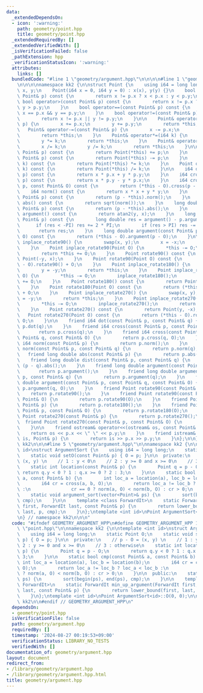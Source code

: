 ```yaml
---
data:
  _extendedDependsOn:
  - icon: ':warning:'
    path: geometry/point.hpp
    title: geometry/point.hpp
  _extendedRequiredBy: []
  _extendedVerifiedWith: []
  _isVerificationFailed: false
  _pathExtension: hpp
  _verificationStatusIcon: ':warning:'
  attributes:
    links: []
  bundledCode: "#line 1 \"geometry/argument.hpp\"\n\n\n\n#line 1 \"geometry/point.hpp\"\
    \n\n\n\nnamespace kk2 {\n\nstruct Point {\n    using i64 = long long;\n    i64\
    \ x, y;\n    Point(i64 x = 0, i64 y = 0) : x(x), y(y) {}\n    bool operator<(const\
    \ Point& p) const {\n        return x != p.x ? x < p.x : y < p.y;\n    }\n   \
    \ bool operator>(const Point& p) const {\n        return x != p.x ? x > p.x :\
    \ y > p.y;\n    }\n    bool operator==(const Point& p) const {\n        return\
    \ x == p.x && y == p.y;\n    }\n    bool operator!=(const Point& p) const {\n\
    \        return x != p.x || y != p.y;\n    }\n\n    Point& operator+=(const Point&\
    \ p) {\n        x += p.x;\n        y += p.y;\n        return *this;\n    }\n \
    \   Point& operator-=(const Point& p) {\n        x -= p.x;\n        y -= p.y;\n\
    \        return *this;\n    }\n    Point& operator*=(i64 k) {\n        x *= k;\n\
    \        y *= k;\n        return *this;\n    }\n    Point& operator/=(i64 k) {\n\
    \        x /= k;\n        y /= k;\n        return *this;\n    }\n\n    Point operator+(const\
    \ Point& p) const {\n        return Point(*this) += p;\n    }\n    Point operator-(const\
    \ Point& p) const {\n        return Point(*this) -= p;\n    }\n    Point operator*(i64\
    \ k) const {\n        return Point(*this) *= k;\n    }\n    Point operator/(i64\
    \ k) const {\n        return Point(*this) /= k;\n    }\n\n    i64 dot(const Point&\
    \ p) const {\n        return x * p.x + y * p.y;\n    }\n    i64 cross(const Point&\
    \ p) const {\n        return x * p.y - y * p.x;\n    }\n    i64 cross(const Point&\
    \ p, const Point& O) const {\n        return (*this - O).cross(p - O);\n    }\n\
    \    i64 norm() const {\n        return x * x + y * y;\n    }\n    i64 norm(const\
    \ Point& p) const {\n        return (p - *this).norm();\n    }\n    long double\
    \ abs() const {\n        return sqrt(norm());\n    }\n    long double dist(const\
    \ Point& p) const {\n        return (p - *this).abs();\n    }\n    long double\
    \ argument() const {\n        return atan2(y, x);\n    }\n    long double argument(const\
    \ Point& p) const {\n        long double res = argument() - p.argument();\n  \
    \      if (res < -PI) res += 2 * PI;\n        if (res > PI) res -= 2 * PI;\n \
    \       return res;\n    }\n    long double argument(const Point& p, const Point&\
    \ O) const {\n        return (*this - O).argument(p - O);\n    }\n\n    Point\
    \ inplace_rotate90() {\n        swap(x, y);\n        x = -x;\n        return *this;\n\
    \    }\n    Point inplace_rotate90(Point O) {\n        *this -= O;\n        inplace_rotate90();\n\
    \        return *this += O;\n    }\n    Point rotate90() const {\n        return\
    \ Point(-y, x);\n    }\n    Point rotate90(Point O) const {\n        return (*this\
    \ - O).rotate90() + O;\n    }\n    Point inplace_rotate180() {\n        x = -x;\n\
    \        y = -y;\n        return *this;\n    }\n    Point inplace_rotate180(Point\
    \ O) {\n        *this -= O;\n        inplace_rotate180();\n        return *this\
    \ += O;\n    }\n    Point rotate180() const {\n        return Point(-x, -y);\n\
    \    }\n    Point rotate180(Point O) const {\n        return (*this - O).rotate180()\
    \ + O;\n    }\n    Point inplace_rotate270() {\n        swap(x, y);\n        y\
    \ = -y;\n        return *this;\n    }\n    Point inplace_rotate270(Point O) {\n\
    \        *this -= O;\n        inplace_rotate270();\n        return *this += O;\n\
    \    }\n    Point rotate270() const {\n        return Point(y, -x);\n    }\n \
    \   Point rotate270(Point O) const {\n        return (*this - O).rotate270() +\
    \ O;\n    }\n\n    friend i64 dot(const Point& p, const Point& q) {\n        return\
    \ p.dot(q);\n    }\n    friend i64 cross(const Point& p, const Point& q) {\n \
    \       return p.cross(q);\n    }\n    friend i64 cross(const Point& p, const\
    \ Point& q, const Point& O) {\n        return p.cross(q, O);\n    }\n    friend\
    \ i64 norm(const Point& p) {\n        return p.norm();\n    }\n    friend i64\
    \ norm(const Point& p, const Point& q) {\n        return p.norm(q);\n    }\n \
    \   friend long double abs(const Point& p) {\n        return p.abs();\n    }\n\
    \    friend long double dist(const Point& p, const Point& q) {\n        return\
    \ (p - q).abs();\n    }\n    friend long double argument(const Point& p) {\n \
    \       return p.argument();\n    }\n    friend long double argument(const Point&\
    \ p, const Point& q) {\n        return p.argument(q);\n    }\n    friend long\
    \ double argument(const Point& p, const Point& q, const Point& O) {\n        return\
    \ p.argument(q, O);\n    }\n    friend Point rotate90(const Point& p) {\n    \
    \    return p.rotate90();\n    }\n    friend Point rotate90(const Point& p, const\
    \ Point& O) {\n        return p.rotate90(O);\n    }\n    friend Point rotate180(const\
    \ Point& p) {\n        return p.rotate180();\n    }\n    friend Point rotate180(const\
    \ Point& p, const Point& O) {\n        return p.rotate180(O);\n    }\n    friend\
    \ Point rotate270(const Point& p) {\n        return p.rotate270();\n    }\n  \
    \  friend Point rotate270(const Point& p, const Point& O) {\n        return p.rotate270(O);\n\
    \    }\n\n    friend ostream& operator<<(ostream& os, const Point& p) {\n    \
    \    return os << p.x << \" \" << p.y;\n    }\n    friend istream& operator>>(istream&\
    \ is, Point& p) {\n        return is >> p.x >> p.y;\n    }\n};\n\n} // namespace\
    \ kk2\n\n\n#line 5 \"geometry/argument.hpp\"\n\nnamespace kk2 {\n\ntemplate <int\
    \ id>\nstruct ArgumentSort {\n    using i64 = long long;\n    static Point O;\n\
    \    static void setO(const Point& p) { O = p; }\n\n  private:\n    // p - O =\
    \ (x, y) \n    // 1 : y < 0\n    // 2 : y >= 0 and x >= 0\n    // 3 : otherwise\n\
    \    static int location(const Point& p) {\n        Point q = p - O;\n       \
    \ return q.y < 0 ? 1 : q.x >= 0 ? 2 : 3;\n    }\n\n    static bool cmp(const Point&\
    \ a, const Point& b) {\n        int loc_a = location(a), loc_b = location(b);\n\
    \        i64 cr = cross(a, b, O);\n        return loc_a != loc_b ? loc_a < loc_b\
    \ :\n               cr == 0 ? norm(a, O) < norm(b, O) : cr > 0;\n    }\n\n  public:\n\
    \    static void argument_sort(vector<Point>& ps) {\n        sort(begin(ps), end(ps),\
    \ cmp);\n    }\n\n    template <class ForwardIt>\n    static ForwardIt min_up_argument(ForwardIt\
    \ first, ForwardIt last, const Point& p) {\n        return lower_bound(first,\
    \ last, p, cmp);\n    }\n};\ntemplate <int id>\nPoint ArgumentSort<id>::O(0, 0);\n\
    \n} // namespace kk2\n\n\n"
  code: "#ifndef GEOMETRY_ARGUMENT_HPP\n#define GEOMETRY_ARGUMENT_HPP 1\n\n#include\
    \ \"point.hpp\"\n\nnamespace kk2 {\n\ntemplate <int id>\nstruct ArgumentSort {\n\
    \    using i64 = long long;\n    static Point O;\n    static void setO(const Point&\
    \ p) { O = p; }\n\n  private:\n    // p - O = (x, y) \n    // 1 : y < 0\n    //\
    \ 2 : y >= 0 and x >= 0\n    // 3 : otherwise\n    static int location(const Point&\
    \ p) {\n        Point q = p - O;\n        return q.y < 0 ? 1 : q.x >= 0 ? 2 :\
    \ 3;\n    }\n\n    static bool cmp(const Point& a, const Point& b) {\n       \
    \ int loc_a = location(a), loc_b = location(b);\n        i64 cr = cross(a, b,\
    \ O);\n        return loc_a != loc_b ? loc_a < loc_b :\n               cr == 0\
    \ ? norm(a, O) < norm(b, O) : cr > 0;\n    }\n\n  public:\n    static void argument_sort(vector<Point>&\
    \ ps) {\n        sort(begin(ps), end(ps), cmp);\n    }\n\n    template <class\
    \ ForwardIt>\n    static ForwardIt min_up_argument(ForwardIt first, ForwardIt\
    \ last, const Point& p) {\n        return lower_bound(first, last, p, cmp);\n\
    \    }\n};\ntemplate <int id>\nPoint ArgumentSort<id>::O(0, 0);\n\n} // namespace\
    \ kk2\n\n#endif // GEOMETRY_ARGUMENT_HPP\n"
  dependsOn:
  - geometry/point.hpp
  isVerificationFile: false
  path: geometry/argument.hpp
  requiredBy: []
  timestamp: '2024-08-27 00:19:53+09:00'
  verificationStatus: LIBRARY_NO_TESTS
  verifiedWith: []
documentation_of: geometry/argument.hpp
layout: document
redirect_from:
- /library/geometry/argument.hpp
- /library/geometry/argument.hpp.html
title: geometry/argument.hpp
---
```

